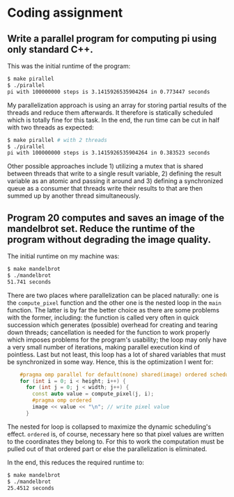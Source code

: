 # Coding assignment
## Write a parallel program for computing pi using only standard C++.
This was the initial runtime of the program:
```bash
$ make pirallel
$ ./pirallel
pi with 100000000 steps is 3.1415926535904264 in 0.773447 seconds
```
My parallelization approach is using an array for storing partial results of the threads and reduce them afterwards.
It therefore is statically scheduled which is totally fine for this task.
In the end, the run time can be cut in half with two threads as expected:
```bash
$ make pirallel # with 2 threads
$ ./pirallel
pi with 100000000 steps is 3.1415926535904264 in 0.383523 seconds
```
Other possible approaches include 1) utilizing a mutex that is shared between threads that write to a single result variable, 2) defining the result variable as an atomic and passing it around and 3) defining a synchronized queue as a consumer that threads write their results to that are then summed up by another thread simultaneously.

## Program 20 computes and saves an image of the mandelbrot set. Reduce the runtime of the program without degrading the image quality.
The initial runtime on my machine was:
```bash
$ make mandelbrot
$ ./mandelbrot
51.741 seconds
```

There are two places where parallelization can be placed naturally: one is the `compute_pixel` function and the other one is the nested loop in the `main` function.
The latter is by far the better choice as there are some problems with the former, including:
the function is called very often in quick succession which generates (possible) overhead for creating and tearing down threads; cancellation is needed for the function to work properly which imposes problems for the program's usability; the loop may only have a very small number of iterations, making parallel execution kind of pointless.
Last but not least, this loop has a lot of shared variables that must be synchronized in some way.
Hence, this is the optimization I went for:
```cpp
    #pragma omp parallel for default(none) shared(image) ordered schedule(dynamic) collapse(2)
    for (int i = 0; i < height; i++) {
      for (int j = 0; j < width; j++) {
        const auto value = compute_pixel(j, i);
        #pragma omp ordered
        image << value << "\n"; // write pixel value
      }
```
The nested for loop is collapsed to maximize the dynamic scheduling's effect.
`ordered` is, of course, necessary here so that pixel values are written to the coordinates they belong to.
For this to work the computation must be pulled out of that ordered part or else the parallelization is eliminated.

In the end, this reduces the required runtime to:
```bash
$ make mandelbrot
$ ./mandelbrot
25.4512 seconds
```

